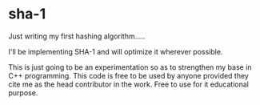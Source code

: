 # sha-1


Just writing my first hashing algorithm.....

I'll be implementing SHA-1 and will optimize it wherever possible.

This is just going to be an experimentation so as to strengthen my base in C++ programming. This code is free to be used by anyone provided they cite me as the head contributor in the work.
Free to use for it educational purpose.

